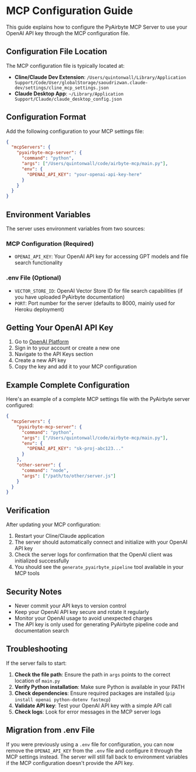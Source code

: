 # MCP Configuration Guide

This guide explains how to configure the PyAirbyte MCP Server to use your OpenAI API key through the MCP configuration file.

## Configuration File Location

The MCP configuration file is typically located at:
- **Cline/Claude Dev Extension**: `/Users/quintonwall/Library/Application Support/Code/User/globalStorage/saoudrizwan.claude-dev/settings/cline_mcp_settings.json`
- **Claude Desktop App**: `~/Library/Application Support/Claude/claude_desktop_config.json`

## Configuration Format

Add the following configuration to your MCP settings file:

```json
{
  "mcpServers": {
    "pyairbyte-mcp-server": {
      "command": "python",
      "args": ["/Users/quintonwall/code/airbyte-mcp/main.py"],
      "env": {
        "OPENAI_API_KEY": "your-openai-api-key-here"
      }
    }
  }
}
```

## Environment Variables

The server uses environment variables from two sources:

### MCP Configuration (Required)
- `OPENAI_API_KEY`: Your OpenAI API key for accessing GPT models and file search functionality

### .env File (Optional)
- `VECTOR_STORE_ID`: OpenAI Vector Store ID for file search capabilities (if you have uploaded PyAirbyte documentation)
- `PORT`: Port number for the server (defaults to 8000, mainly used for Heroku deployment)

## Getting Your OpenAI API Key

1. Go to [OpenAI Platform](https://platform.openai.com/)
2. Sign in to your account or create a new one
3. Navigate to the API Keys section
4. Create a new API key
5. Copy the key and add it to your MCP configuration

## Example Complete Configuration

Here's an example of a complete MCP settings file with the PyAirbyte server configured:

```json
{
  "mcpServers": {
    "pyairbyte-mcp-server": {
      "command": "python",
      "args": ["/Users/quintonwall/code/airbyte-mcp/main.py"],
      "env": {
        "OPENAI_API_KEY": "sk-proj-abc123..."
      }
    },
    "other-server": {
      "command": "node",
      "args": ["/path/to/other/server.js"]
    }
  }
}
```

## Verification

After updating your MCP configuration:

1. Restart your Cline/Claude application
2. The server should automatically connect and initialize with your OpenAI API key
3. Check the server logs for confirmation that the OpenAI client was initialized successfully
4. You should see the `generate_pyairbyte_pipeline` tool available in your MCP tools

## Security Notes

- Never commit your API keys to version control
- Keep your OpenAI API key secure and rotate it regularly
- Monitor your OpenAI usage to avoid unexpected charges
- The API key is only used for generating PyAirbyte pipeline code and documentation search

## Troubleshooting

If the server fails to start:

1. **Check the file path**: Ensure the path in `args` points to the correct location of `main.py`
2. **Verify Python installation**: Make sure Python is available in your PATH
3. **Check dependencies**: Ensure required packages are installed (`pip install openai python-dotenv fastmcp`)
4. **Validate API key**: Test your OpenAI API key with a simple API call
5. **Check logs**: Look for error messages in the MCP server logs

## Migration from .env File

If you were previously using a `.env` file for configuration, you can now remove the `OPENAI_API_KEY` from the `.env` file and configure it through the MCP settings instead. The server will still fall back to environment variables if the MCP configuration doesn't provide the API key.

